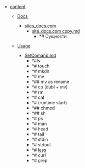 - <a href = "E:\Node_projects\Node_Way\NBase\_Md\_Index\__Arch\_EGE\Информатика\content\cat.content\dir.content.md">content</a>
    - <a href = "E:\Node_projects\Node_Way\NBase\_Md\_Index\__Arch\_EGE\Информатика\content\Docs\cat.Docs\dir.Docs.md">Docs</a>
        - <a href = "E:\Node_projects\Node_Way\NBase\_Md\_Index\__Arch\_EGE\Информатика\content\Docs\sites_docs.com\cat.sites_docs.com\dir.sites_docs.com.md">sites_docs.com</a>
            - <a href = "E:\Node_projects\Node_Way\NBase\_Md\_Index\__Arch\_EGE\Информатика\content\Docs\sites_docs.com\site_docs.com copy.md">site_docs.com copy.md</a>
                - *# Сущности
        
    
    - <a href = "E:\Node_projects\Node_Way\NBase\_Md\_Index\__Arch\_EGE\Информатика\content\Usage\cat.Usage\dir.Usage.md">Usage</a>
        - <a href = "E:\Node_projects\Node_Way\NBase\_Md\_Index\__Arch\_EGE\Информатика\content\Usage\SetComand.md">SetComand.md</a>
            - *#ls
            - *# touch
            - *# mkdir
            - *# mv
            - *## mv as rename
            - *# cp (dubl + mv)
            - *# rm 
            - *# cat
            - *# (runtime start)
            - *## chmod 
            - *## sh
            - *# ps
            - *# man 
            - *# head
            - *# tail 
            - *# stdin
            - *# stdout
            - *# [less](less/___setcomand.md)
            - *# curl
            - *# grep
    
